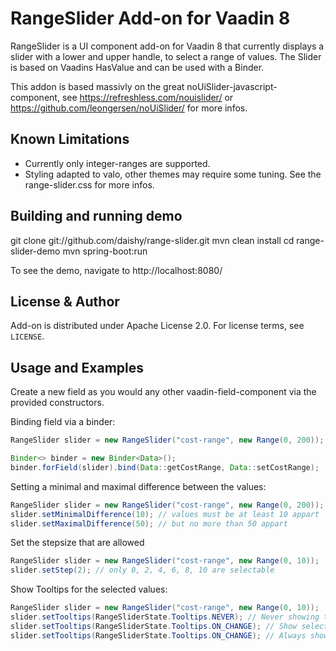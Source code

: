 # RangeSlider Add-on for Vaadin 8

RangeSlider is a UI component add-on for Vaadin 8 that currently displays a
slider with a lower and upper handle, to select a range of values. The Slider is based on Vaadins HasValue 
and can be used with a Binder.

This addon is based massivly on the great noUiSlider-javascript-component, see
https://refreshless.com/nouislider/ or https://github.com/leongersen/noUiSlider/ 
for more infos. 

## Known Limitations
* Currently only integer-ranges are supported.
* Styling adapted to valo, other themes may require some tuning. See the range-slider.css for more infos. 

## Building and running demo

git clone git://github.com/daishy/range-slider.git
mvn clean install
cd range-slider-demo
mvn spring-boot:run

To see the demo, navigate to http://localhost:8080/

 
## License & Author

Add-on is distributed under Apache License 2.0. For license terms, see `LICENSE`.

## Usage and Examples

Create a new field as you would any other vaadin-field-component via the provided constructors.


Binding field via a binder:
```java
RangeSlider slider = new RangeSlider("cost-range", new Range(0, 200));

Binder<> binder = new Binder<Data>();
binder.forField(slider).bind(Data::getCostRange, Data::setCostRange);
```

Setting a minimal and maximal difference between the values:
```java
RangeSlider slider = new RangeSlider("cost-range", new Range(0, 200));
slider.setMinimalDifference(10); // values must be at least 10 appart
slider.setMaximalDifference(50); // but no more than 50 appart
```

Set the stepsize that are allowed
```java
RangeSlider slider = new RangeSlider("cost-range", new Range(0, 10));
slider.setStep(2); // only 0, 2, 4, 6, 8, 10 are selectable
```

Show Tooltips for the selected values:
```java
RangeSlider slider = new RangeSlider("cost-range", new Range(0, 10));
slider.setTooltips(RangeSliderState.Tooltips.NEVER); // Never showing the selected values
slider.setTooltips(RangeSliderState.Tooltips.ON_CHANGE); // Show selected values if slider is moved
slider.setTooltips(RangeSliderState.Tooltips.ON_CHANGE); // Always show the selected values
```

